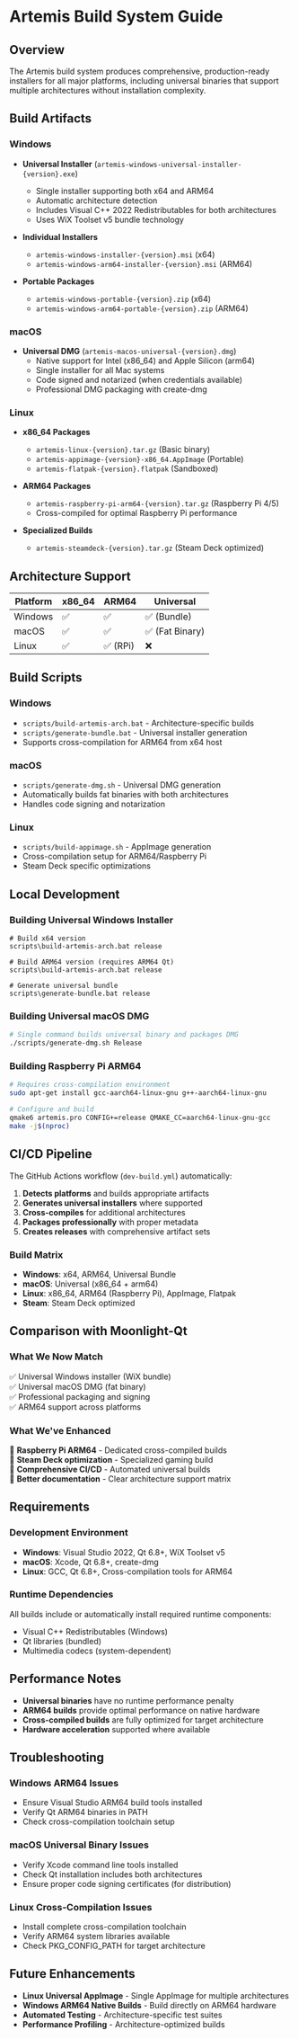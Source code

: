 # Artemis Build System Guide

## Overview

The Artemis build system produces comprehensive, production-ready installers for all major platforms, including universal binaries that support multiple architectures without installation complexity.

## Build Artifacts

### Windows
- **Universal Installer** (`artemis-windows-universal-installer-{version}.exe`)
  - Single installer supporting both x64 and ARM64
  - Automatic architecture detection
  - Includes Visual C++ 2022 Redistributables for both architectures
  - Uses WiX Toolset v5 bundle technology

- **Individual Installers**
  - `artemis-windows-installer-{version}.msi` (x64)
  - `artemis-windows-arm64-installer-{version}.msi` (ARM64)
  
- **Portable Packages**  
  - `artemis-windows-portable-{version}.zip` (x64)
  - `artemis-windows-arm64-portable-{version}.zip` (ARM64)

### macOS
- **Universal DMG** (`artemis-macos-universal-{version}.dmg`)
  - Native support for Intel (x86_64) and Apple Silicon (arm64)
  - Single installer for all Mac systems
  - Code signed and notarized (when credentials available)
  - Professional DMG packaging with create-dmg

### Linux
- **x86_64 Packages**
  - `artemis-linux-{version}.tar.gz` (Basic binary)
  - `artemis-appimage-{version}-x86_64.AppImage` (Portable)
  - `artemis-flatpak-{version}.flatpak` (Sandboxed)

- **ARM64 Packages**  
  - `artemis-raspberry-pi-arm64-{version}.tar.gz` (Raspberry Pi 4/5)
  - Cross-compiled for optimal Raspberry Pi performance

- **Specialized Builds**
  - `artemis-steamdeck-{version}.tar.gz` (Steam Deck optimized)

## Architecture Support

| Platform | x86_64 | ARM64 | Universal |
|----------|--------|--------|-----------|
| Windows  | ✅ | ✅ | ✅ (Bundle) |
| macOS    | ✅ | ✅ | ✅ (Fat Binary) |
| Linux    | ✅ | ✅ (RPi) | ❌ |

## Build Scripts

### Windows
- `scripts/build-artemis-arch.bat` - Architecture-specific builds
- `scripts/generate-bundle.bat` - Universal installer generation
- Supports cross-compilation for ARM64 from x64 host

### macOS  
- `scripts/generate-dmg.sh` - Universal DMG generation
- Automatically builds fat binaries with both architectures
- Handles code signing and notarization

### Linux
- `scripts/build-appimage.sh` - AppImage generation
- Cross-compilation setup for ARM64/Raspberry Pi
- Steam Deck specific optimizations

## Local Development

### Building Universal Windows Installer
```batch
# Build x64 version
scripts\build-artemis-arch.bat release

# Build ARM64 version (requires ARM64 Qt)
scripts\build-artemis-arch.bat release

# Generate universal bundle
scripts\generate-bundle.bat release
```

### Building Universal macOS DMG
```bash
# Single command builds universal binary and packages DMG
./scripts/generate-dmg.sh Release
```

### Building Raspberry Pi ARM64
```bash
# Requires cross-compilation environment
sudo apt-get install gcc-aarch64-linux-gnu g++-aarch64-linux-gnu

# Configure and build
qmake6 artemis.pro CONFIG+=release QMAKE_CC=aarch64-linux-gnu-gcc
make -j$(nproc)
```

## CI/CD Pipeline

The GitHub Actions workflow (`dev-build.yml`) automatically:

1. **Detects platforms** and builds appropriate artifacts
2. **Generates universal installers** where supported  
3. **Cross-compiles** for additional architectures
4. **Packages professionally** with proper metadata
5. **Creates releases** with comprehensive artifact sets

### Build Matrix
- **Windows**: x64, ARM64, Universal Bundle
- **macOS**: Universal (x86_64 + arm64)  
- **Linux**: x86_64, ARM64 (Raspberry Pi), AppImage, Flatpak
- **Steam**: Steam Deck optimized

## Comparison with Moonlight-Qt

### What We Now Match
✅ Universal Windows installer (WiX bundle)  
✅ Universal macOS DMG (fat binary)  
✅ Professional packaging and signing  
✅ ARM64 support across platforms  

### What We've Enhanced
🚀 **Raspberry Pi ARM64** - Dedicated cross-compiled builds  
🚀 **Steam Deck optimization** - Specialized gaming build  
🚀 **Comprehensive CI/CD** - Automated universal builds  
🚀 **Better documentation** - Clear architecture support matrix

## Requirements

### Development Environment
- **Windows**: Visual Studio 2022, Qt 6.8+, WiX Toolset v5
- **macOS**: Xcode, Qt 6.8+, create-dmg
- **Linux**: GCC, Qt 6.8+, Cross-compilation tools for ARM64

### Runtime Dependencies
All builds include or automatically install required runtime components:
- Visual C++ Redistributables (Windows)
- Qt libraries (bundled)
- Multimedia codecs (system-dependent)

## Performance Notes

- **Universal binaries** have no runtime performance penalty
- **ARM64 builds** provide optimal performance on native hardware  
- **Cross-compiled builds** are fully optimized for target architecture
- **Hardware acceleration** supported where available

## Troubleshooting

### Windows ARM64 Issues
- Ensure Visual Studio ARM64 build tools installed
- Verify Qt ARM64 binaries in PATH
- Check cross-compilation toolchain setup

### macOS Universal Binary Issues
- Verify Xcode command line tools installed  
- Check Qt installation includes both architectures
- Ensure proper code signing certificates (for distribution)

### Linux Cross-Compilation Issues
- Install complete cross-compilation toolchain
- Verify ARM64 system libraries available
- Check PKG_CONFIG_PATH for target architecture

## Future Enhancements

- **Linux Universal AppImage** - Single AppImage for multiple architectures
- **Windows ARM64 Native Builds** - Build directly on ARM64 hardware
- **Automated Testing** - Architecture-specific test suites
- **Performance Profiling** - Architecture-optimized builds
